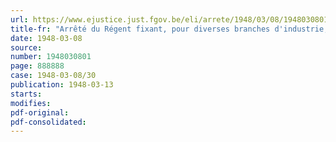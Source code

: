 ```yaml
---
url: https://www.ejustice.just.fgov.be/eli/arrete/1948/03/08/1948030801/justel
title-fr: "Arrêté du Régent fixant, pour diverses branches d'industrie, des modalités particulières d'application de l'arrêté-loi du 25 février 1947, relatif à l'octroi de salaires aux travailleurs pendant dix jours fériés par an"
date: 1948-03-08
source:
number: 1948030801
page: 888888
case: 1948-03-08/30
publication: 1948-03-13
starts:
modifies:
pdf-original:
pdf-consolidated:
---
```


